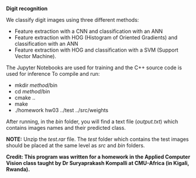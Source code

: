 
**Digit recognition**

We classify digit images using three different methods:
- Feature extraction with a CNN and classification with an ANN
- Feature extraction with HOG (Histogram of Oriented Gradients) and classification with an ANN
- Feature extraction with HOG and classification with a SVM (Support Vector Machine).

The Jupyter Notebooks are used for training and the C++ source code is used for inference
To compile and run:

- mkdir *method*/bin
- cd  *method*/bin
- cmake ..
- make
- ./homework hw03 ../test ../src/weights


After running, in the *bin* folder, you will find a text file (*output.txt*) which contains images names and their predicted class.

**NOTE:** Unzip the *test.rar* file. The *test* folder which contains the test images should be placed at the same level as *src* and *bin* folders.


**Credit: This program was written for a homework in the Applied Computer Vision class taught by Dr Suryaprakash Kompalli at CMU-Africa (in Kigali, Rwanda).**
